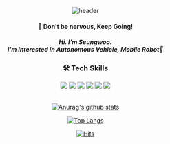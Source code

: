 <!--
**Seungw0o/Seungw0o** is a ✨ _special_ ✨ repository because its `README.md` (this file) appears on your GitHub profile.

Here are some ideas to get you started:

- 🔭 I’m currently working on ...
- 🌱 I’m currently learning ...
- 👯 I’m looking to collaborate on ...
- 🤔 I’m looking for help with ...
- 💬 Ask me about ...
- 📫 How to reach me: ...
- 😄 Pronouns: ...
- ⚡ Fun fact: ...
-->
<div align="center">
 
![header](https://capsule-render.vercel.app/api?type=Rounded&color=8FBC8F&text=swooeun's&animation=fadeIn)
  
####  🤔 Don't be nervous, Keep Going!
##### Hi. I’m Seungwoo. <br/> I'm Interested in Autonomous Vehicle, Mobile Robot🤖

###  	:hammer_and_wrench: Tech Skills

  <img src="https://img.shields.io/badge/Python-3776AB?style=for-the-badge&logo=Python&logoColor=white">
  <img src="https://img.shields.io/badge/LabVIEW-FFDB00?style=for-the-badge&logo=LabVIEW&logoColor=black"/>
  <img src="https://img.shields.io/badge/C-A8B9CC?style=for-the-badge&logo=c&logoColor=white"/>
  <img src="https://img.shields.io/badge/C++-00599C?style=for-the-badge&logo=c%2B%2B&logoColor=white"/>
  <img src="https://img.shields.io/badge/ROS-22314E?style=for-the-badge&logo=ROS&logoColor=white"/>
  <img src="https://img.shields.io/badge/Ubuntu-E95420?style=for-the-badge&logo=ubuntu&logoColor=white"/>
 
 <br/>
 <br/>
 
[![Anurag's github stats](https://github-readme-stats.vercel.app/api?username=Seungw0o)](https://github.com/anuraghazra/github-readme-stats)

[![Top Langs](https://github-readme-stats.vercel.app/api/top-langs/?username=Seungw0o&layout=compact)](https://github.com/anuraghazra/github-readme-stats)
 
[![Hits](https://hits.seeyoufarm.com/api/count/incr/badge.svg?url=https%3A%2F%2Fgithub.com%2FSeungw0o%2Fhit-counter&count_bg=%2379C83D&title_bg=%23555555&icon=&icon_color=%23E7E7E7&title=hits&edge_flat=false)](https://hits.seeyoufarm.com)
 
</div>
